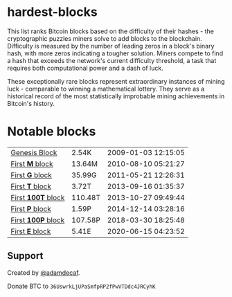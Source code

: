 # hardest-blocks

This list ranks Bitcoin blocks based on the difficulty of their hashes - the cryptographic puzzles miners solve to add blocks to the blockchain. Difficulty is measured by the number of leading zeros in a block's binary hash, with more zeros indicating a tougher solution. Miners compete to find a hash that exceeds the network's current difficulty threshold, a task that requires both computational power and a dash of luck.

These exceptionally rare blocks represent extraordinary instances of mining luck - comparable to winning a mathematical lottery. They serve as a historical record of the most statistically improbable mining achievements in Bitcoin's history.

<h1>Notable blocks</h1>
<table>
  <tr>
    <td><a href="https://mempool.space/block/000000000019d6689c085ae165831e934ff763ae46a2a6c172b3f1b60a8ce26f">Genesis Block</a></td>
    <td>2.54K</td>
    <td>2009-01-03 12:15:05</td>
  </tr>
  <tr>
    <td><a href="https://mempool.space/block/000000000000013af45c4ac4814ab12a69a6e65a40db0e1e3844fcb2ecaddb24">First <strong>M</strong> block</a></td>
    <td>13.64M</td>
    <td>2010-08-10 05:21:27</td>
  </tr>
  <tr>
    <td><a href="https://mempool.space/block/00000000000000001e8d6829a8a21adc5d38d0a473b144b6765798e61f98bd1d">First <strong>G</strong> block</a></td>
    <td>35.99G</td>
    <td>2011-05-21 12:26:31</td>
  </tr>
  <tr>
    <td><a href="https://mempool.space/block/0000000000000000004bb6e7e2661661ba9809062d90c3121933d6d02c8bd763">First <strong>T</strong> block</a></td>
    <td>3.72T</td>
    <td>2013-09-16 01:35:37</td>
  </tr>
  <tr>
    <td><a href="https://mempool.space/block/000000000000000000028c32e6952731326747bae4be8db0f832d6eea0362050">First <strong>100T</strong> block</a></td>
    <td>110.48T</td>
    <td>2013-10-27 09:49:44</td>
  </tr>
  <tr>
    <td><a href="https://mempool.space/block/000000000000000000002d414bb8f9175ba6c6563721e1ba2c1373c2bd94f29f">First <strong>P</strong> block</a></td>
    <td>1.59P</td>
    <td>2014-12-14 03:28:16</td>
  </tr>
  <tr>
    <td><a href="https://mempool.space/block/0000000000000000000000ab789f6d71d9642ae3f697975ccd00afcb98fe6bd2">First <strong>100P</strong> block</a></td>
    <td>107.58P</td>
    <td>2018-03-30 18:25:48</td>
  </tr>
  <tr>
    <td><a href="https://mempool.space/block/000000000000000000000003681c2df35533c9578fb6aace040b0dfe0d446413">First <strong>E</strong> block</a></td>
    <td>5.41E</td>
    <td>2020-06-15 04:23:52</td>
  </tr>
</table>

## Support

Created by <a href="https://github.com/adamdecaf">@adamdecaf</a>.

Donate BTC to `36UswrkLjUPaSmfpRP2fPwVTDdc4JRCyhK`
